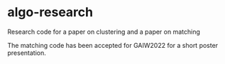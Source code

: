 # algo-research
Research code for a paper on clustering and a paper on matching

The matching code has been accepted for GAIW2022 for a short poster presentation.
